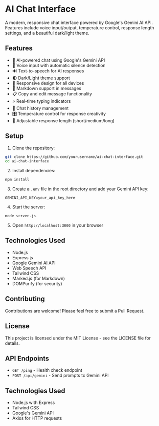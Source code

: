 # AI Chat Interface

A modern, responsive chat interface powered by Google's Gemini AI API. Features include voice input/output, temperature control, response length settings, and a beautiful dark/light theme.

## Features

- 🤖 AI-powered chat using Google's Gemini API
- 🎤 Voice input with automatic silence detection
- 🔊 Text-to-speech for AI responses
- 🌓 Dark/Light theme support
- 📱 Responsive design for all devices
- 📝 Markdown support in messages
- 📋 Copy and edit message functionality
- ⚡ Real-time typing indicators
- 💾 Chat history management
- 🎛️ Temperature control for response creativity
- 📏 Adjustable response length (short/medium/long)

## Setup

1. Clone the repository:
```bash
git clone https://github.com/yourusername/ai-chat-interface.git
cd ai-chat-interface
```

2. Install dependencies:
```bash
npm install
```

3. Create a `.env` file in the root directory and add your Gemini API key:
```
GEMINI_API_KEY=your_api_key_here
```

4. Start the server:
```bash
node server.js
```

5. Open `http://localhost:3000` in your browser

## Technologies Used

- Node.js
- Express.js
- Google Gemini AI API
- Web Speech API
- Tailwind CSS
- Marked.js (for Markdown)
- DOMPurify (for security)

## Contributing

Contributions are welcome! Please feel free to submit a Pull Request.

## License

This project is licensed under the MIT License - see the LICENSE file for details.

## API Endpoints

- `GET /ping` - Health check endpoint
- `POST /api/gemini` - Send prompts to Gemini API

## Technologies Used

- Node.js with Express
- Tailwind CSS
- Google's Gemini API
- Axios for HTTP requests 